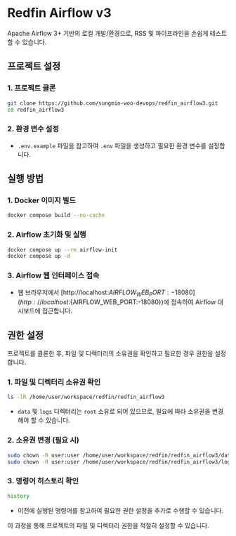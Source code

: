 # Redfin Airflow v3
Apache Airflow 3+ 기반의 로컬 개발/환경으로, RSS 및 파이프라인을 손쉽게 테스트할 수 있습니다.

## 프로젝트 설정

### 1. 프로젝트 클론
   ```bash
   git clone https://github.com/sungmin-woo-devops/redfin_airflow3.git
   cd redfin_airflow3
   ```

### 2. 환경 변수 설정
   - `.env.example` 파일을 참고하여 `.env` 파일을 생성하고 필요한 환경 변수를 설정합니다.

## 실행 방법

### 1. Docker 이미지 빌드
   ```bash
   docker compose build --no-cache
   ```

### 2. Airflow 초기화 및 실행
   ```bash
   docker compose up --rm airflow-init
   docker compose up -d
   ```

### 3. Airflow 웹 인터페이스 접속
   - 웹 브라우저에서 [http://localhost:${AIRFLOW_WEB_PORT:-18080}](http://localhost:${AIRFLOW_WEB_PORT:-18080})에 접속하여 Airflow 대시보드에 접근합니다.

## 권한 설정
프로젝트를 클론한 후, 파일 및 디렉터리의 소유권을 확인하고 필요한 경우 권한을 설정합니다.

### 1. 파일 및 디렉터리 소유권 확인
   ```bash
   ls -lR /home/user/workspace/redfin/redfin_airflow3
   ```

   - `data` 및 `logs` 디렉터리는 `root` 소유로 되어 있으므로, 필요에 따라 소유권을 변경해야 할 수 있습니다.

### 2. 소유권 변경 (필요 시)
   ```bash
   sudo chown -R user:user /home/user/workspace/redfin/redfin_airflow3/data
   sudo chown -R user:user /home/user/workspace/redfin/redfin_airflow3/logs
   ```

### 3. 명령어 히스토리 확인
   ```bash
   history
   ```

   - 이전에 실행된 명령어를 참고하여 필요한 권한 설정을 추가로 수행할 수 있습니다.

이 과정을 통해 프로젝트의 파일 및 디렉터리 권한을 적절히 설정할 수 있습니다.
